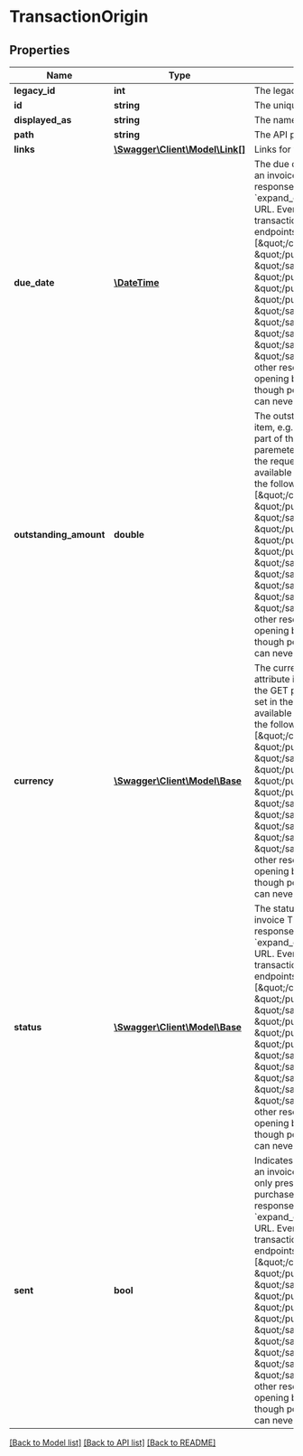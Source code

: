 # TransactionOrigin

## Properties
Name | Type | Description | Notes
------------ | ------------- | ------------- | -------------
**legacy_id** | **int** | The legacy ID for the item | [optional] 
**id** | **string** | The unique identifier for the item | [optional] 
**displayed_as** | **string** | The name of the resource | [optional] 
**path** | **string** | The API path for the resource | [optional] 
**links** | [**\Swagger\Client\Model\Link[]**](Link.md) | Links for the resource | [optional] 
**due_date** | [**\DateTime**](\DateTime.md) | The due date of the associated item, e.g. an invoice This attribute is only part of the response when the GET paremeter &#x60;expand_origin&#x3D;true&#x60; is set in the request URL. Even then, it is only available on transaction origins found at the following endpoints: [\&quot;/contact_opening_balance\&quot;, \&quot;/purchase_corrective_invoice\&quot;, \&quot;/sales_corrective_invoice\&quot;, \&quot;/purchase_credit_note\&quot;, \&quot;/purchase_invoice\&quot;, \&quot;/purchase_quick_entry\&quot;, \&quot;/sales_credit_note\&quot;, \&quot;/sales_estimate\&quot;, \&quot;/sales_invoice\&quot;, \&quot;/sales_quick_entry\&quot;, \&quot;/sales_quote\&quot;]. There are other resources, e.g. bank transfers, bank opening balances, or journals, which--though possibly origins of a transaction--can never have this attribute. | [optional] 
**outstanding_amount** | **double** | The outstanding amount of the associated item, e.g. an invoice This attribute is only part of the response when the GET paremeter &#x60;expand_origin&#x3D;true&#x60; is set in the request URL. Even then, it is only available on transaction origins found at the following endpoints: [\&quot;/contact_opening_balance\&quot;, \&quot;/purchase_corrective_invoice\&quot;, \&quot;/sales_corrective_invoice\&quot;, \&quot;/purchase_credit_note\&quot;, \&quot;/purchase_invoice\&quot;, \&quot;/purchase_quick_entry\&quot;, \&quot;/sales_credit_note\&quot;, \&quot;/sales_estimate\&quot;, \&quot;/sales_invoice\&quot;, \&quot;/sales_quick_entry\&quot;, \&quot;/sales_quote\&quot;]. There are other resources, e.g. bank transfers, bank opening balances, or journals, which--though possibly origins of a transaction--can never have this attribute. | [optional] 
**currency** | [**\Swagger\Client\Model\Base**](Base.md) | The currency of the transaction This attribute is only part of the response when the GET paremeter &#x60;expand_origin&#x3D;true&#x60; is set in the request URL. Even then, it is only available on transaction origins found at the following endpoints: [\&quot;/contact_opening_balance\&quot;, \&quot;/purchase_corrective_invoice\&quot;, \&quot;/sales_corrective_invoice\&quot;, \&quot;/purchase_credit_note\&quot;, \&quot;/purchase_invoice\&quot;, \&quot;/purchase_quick_entry\&quot;, \&quot;/sales_credit_note\&quot;, \&quot;/sales_estimate\&quot;, \&quot;/sales_invoice\&quot;, \&quot;/sales_quick_entry\&quot;, \&quot;/sales_quote\&quot;]. There are other resources, e.g. bank transfers, bank opening balances, or journals, which--though possibly origins of a transaction--can never have this attribute. | [optional] 
**status** | [**\Swagger\Client\Model\Base**](Base.md) | The status of the associated item, e.g. an invoice This attribute is only part of the response when the GET paremeter &#x60;expand_origin&#x3D;true&#x60; is set in the request URL. Even then, it is only available on transaction origins found at the following endpoints: [\&quot;/contact_opening_balance\&quot;, \&quot;/purchase_corrective_invoice\&quot;, \&quot;/sales_corrective_invoice\&quot;, \&quot;/purchase_credit_note\&quot;, \&quot;/purchase_invoice\&quot;, \&quot;/purchase_quick_entry\&quot;, \&quot;/sales_credit_note\&quot;, \&quot;/sales_estimate\&quot;, \&quot;/sales_invoice\&quot;, \&quot;/sales_quick_entry\&quot;, \&quot;/sales_quote\&quot;]. There are other resources, e.g. bank transfers, bank opening balances, or journals, which--though possibly origins of a transaction--can never have this attribute. | [optional] 
**sent** | **bool** | Indicates whether the associated item, e.g. an invoice, has been sent. This attribute is only present for sales items (not purchase) This attribute is only part of the response when the GET paremeter &#x60;expand_origin&#x3D;true&#x60; is set in the request URL. Even then, it is only available on transaction origins found at the following endpoints: [\&quot;/contact_opening_balance\&quot;, \&quot;/purchase_corrective_invoice\&quot;, \&quot;/sales_corrective_invoice\&quot;, \&quot;/purchase_credit_note\&quot;, \&quot;/purchase_invoice\&quot;, \&quot;/purchase_quick_entry\&quot;, \&quot;/sales_credit_note\&quot;, \&quot;/sales_estimate\&quot;, \&quot;/sales_invoice\&quot;, \&quot;/sales_quick_entry\&quot;, \&quot;/sales_quote\&quot;]. There are other resources, e.g. bank transfers, bank opening balances, or journals, which--though possibly origins of a transaction--can never have this attribute. | [optional] 

[[Back to Model list]](../README.md#documentation-for-models) [[Back to API list]](../README.md#documentation-for-api-endpoints) [[Back to README]](../README.md)


